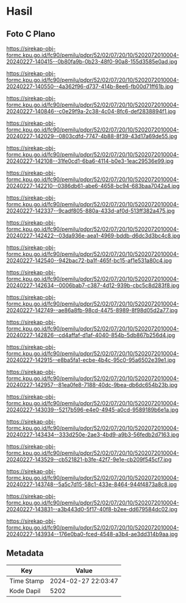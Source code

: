 # Hasil

## Foto C Plano

https://sirekap-obj-formc.kpu.go.id/fc90/pemilu/pdpr/52/02/07/20/10/5202072010004-20240227-140415--0b80fa9b-0b23-48f0-90a8-155d3585e0ad.jpg

https://sirekap-obj-formc.kpu.go.id/fc90/pemilu/pdpr/52/02/07/20/10/5202072010004-20240227-140550--4a362f96-d737-414b-8ee6-fb00d71ff61b.jpg

https://sirekap-obj-formc.kpu.go.id/fc90/pemilu/pdpr/52/02/07/20/10/5202072010004-20240227-140846--c0e29f9a-2c38-4c04-8fc6-def2838894f1.jpg

https://sirekap-obj-formc.kpu.go.id/fc90/pemilu/pdpr/52/02/07/20/10/5202072010004-20240227-142029--0803cdfd-7747-4b88-8f39-43d17a69de55.jpg

https://sirekap-obj-formc.kpu.go.id/fc90/pemilu/pdpr/52/02/07/20/10/5202072010004-20240227-142108--31fe0cd1-6ba6-4114-b0e3-1eac29536e99.jpg

https://sirekap-obj-formc.kpu.go.id/fc90/pemilu/pdpr/52/02/07/20/10/5202072010004-20240227-142210--0386db61-abe6-4658-bc94-683baa7042a4.jpg

https://sirekap-obj-formc.kpu.go.id/fc90/pemilu/pdpr/52/02/07/20/10/5202072010004-20240227-142337--9cadf805-880a-433d-af0d-513ff382a475.jpg

https://sirekap-obj-formc.kpu.go.id/fc90/pemilu/pdpr/52/02/07/20/10/5202072010004-20240227-142422--03da936e-aea1-4969-bddb-d6dc3d3bc4c8.jpg

https://sirekap-obj-formc.kpu.go.id/fc90/pemilu/pdpr/52/02/07/20/10/5202072010004-20240227-142540--942bac72-ba1f-465f-bc15-af1e531a80c4.jpg

https://sirekap-obj-formc.kpu.go.id/fc90/pemilu/pdpr/52/02/07/20/10/5202072010004-20240227-142634--0006bab7-c387-4d12-939b-cbc5c8d283f8.jpg

https://sirekap-obj-formc.kpu.go.id/fc90/pemilu/pdpr/52/02/07/20/10/5202072010004-20240227-142749--ae86a8fb-98cd-4475-8989-8f98d05d2a77.jpg

https://sirekap-obj-formc.kpu.go.id/fc90/pemilu/pdpr/52/02/07/20/10/5202072010004-20240227-142826--cd4affaf-d1af-4040-854b-5db867b256d4.jpg

https://sirekap-obj-formc.kpu.go.id/fc90/pemilu/pdpr/52/02/07/20/10/5202072010004-20240227-142915--e8ba5fa1-ecbe-4b4c-95c0-95a6502e39e1.jpg

https://sirekap-obj-formc.kpu.go.id/fc90/pemilu/pdpr/52/02/07/20/10/5202072010004-20240227-142957--81ea0fe8-7188-40dc-9bea-db6dc654b23b.jpg

https://sirekap-obj-formc.kpu.go.id/fc90/pemilu/pdpr/52/02/07/20/10/5202072010004-20240227-143039--5217b596-e4e0-4945-a0cd-9589189b6e1a.jpg

https://sirekap-obj-formc.kpu.go.id/fc90/pemilu/pdpr/52/02/07/20/10/5202072010004-20240227-143434--333d250e-2ae3-4bd9-a9b3-56fedb2d7163.jpg

https://sirekap-obj-formc.kpu.go.id/fc90/pemilu/pdpr/52/02/07/20/10/5202072010004-20240227-143529--cb521821-b3fe-42f7-9e1e-cb209f545cf7.jpg

https://sirekap-obj-formc.kpu.go.id/fc90/pemilu/pdpr/52/02/07/20/10/5202072010004-20240227-143748--5a5c7d15-58c1-433e-8464-944f4873a8c8.jpg

https://sirekap-obj-formc.kpu.go.id/fc90/pemilu/pdpr/52/02/07/20/10/5202072010004-20240227-143831--a3b443d0-5f17-40f8-b2ee-dd679584dc02.jpg

https://sirekap-obj-formc.kpu.go.id/fc90/pemilu/pdpr/52/02/07/20/10/5202072010004-20240227-143934--176e0ba0-fced-4548-a3b4-ae3dd314b9aa.jpg


## Metadata

| Key        | Value               |
| ---------- | ------------------- |
| Time Stamp | 2024-02-27 22:03:47 |
| Kode Dapil | 5202                |



